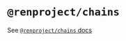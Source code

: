 # `@renproject/chains`

See [`@renproject/chains` docs](https://renproject.github.io/ren-js-v3-docs/modules/_renproject_chains.html)
